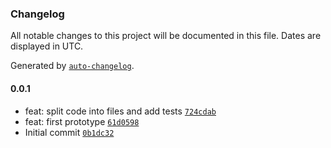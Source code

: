 ### Changelog

All notable changes to this project will be documented in this file. Dates are displayed in UTC.

Generated by [`auto-changelog`](https://github.com/CookPete/auto-changelog).

#### 0.0.1

- feat: split code into files and add tests [`724cdab`](https://github.com/the-minimal/id/commit/724cdab1c79638b8ee4374813e8bf46f78460034)
- feat: first prototype [`61d0598`](https://github.com/the-minimal/id/commit/61d0598acca0503ac307bae3b7bb47233a208c4f)
- Initial commit [`0b1dc32`](https://github.com/the-minimal/id/commit/0b1dc328bea63ef781f0ef2f27d9e5d25fd31947)
